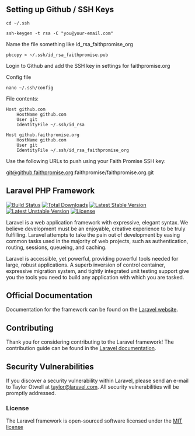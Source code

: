 
## Setting up Github / SSH Keys

```
cd ~/.ssh
```

```
ssh-keygen -t rsa -C "you@your-email.com"
```

Name the file something like id_rsa_faithpromise_org

```
pbcopy < ~/.ssh/id_rsa_faithpromise.pub
```

Login to Github and add the SSH key in settings for faithpromise.org

Config file

```
nano ~/.ssh/config
```

File contents:

    Host github.com
        HostName github.com
        User git
        IdentityFile ~/.ssh/id_rsa
    
    Host github.faithpromise.org
        HostName github.com
        User git
        IdentityFile ~/.ssh/id_rsa_faithpromise_org

Use the following URLs to push using your Faith Promise SSH key:

git@github.faithpromise.org:faithpromise/faithpromise.org.git

## Laravel PHP Framework

[![Build Status](https://travis-ci.org/laravel/framework.svg)](https://travis-ci.org/laravel/framework)
[![Total Downloads](https://poser.pugx.org/laravel/framework/d/total.svg)](https://packagist.org/packages/laravel/framework)
[![Latest Stable Version](https://poser.pugx.org/laravel/framework/v/stable.svg)](https://packagist.org/packages/laravel/framework)
[![Latest Unstable Version](https://poser.pugx.org/laravel/framework/v/unstable.svg)](https://packagist.org/packages/laravel/framework)
[![License](https://poser.pugx.org/laravel/framework/license.svg)](https://packagist.org/packages/laravel/framework)

Laravel is a web application framework with expressive, elegant syntax. We believe development must be an enjoyable, creative experience to be truly fulfilling. Laravel attempts to take the pain out of development by easing common tasks used in the majority of web projects, such as authentication, routing, sessions, queueing, and caching.

Laravel is accessible, yet powerful, providing powerful tools needed for large, robust applications. A superb inversion of control container, expressive migration system, and tightly integrated unit testing support give you the tools you need to build any application with which you are tasked.

## Official Documentation

Documentation for the framework can be found on the [Laravel website](http://laravel.com/docs).

## Contributing

Thank you for considering contributing to the Laravel framework! The contribution guide can be found in the [Laravel documentation](http://laravel.com/docs/contributions).

## Security Vulnerabilities

If you discover a security vulnerability within Laravel, please send an e-mail to Taylor Otwell at taylor@laravel.com. All security vulnerabilities will be promptly addressed.

### License

The Laravel framework is open-sourced software licensed under the [MIT license](http://opensource.org/licenses/MIT)
